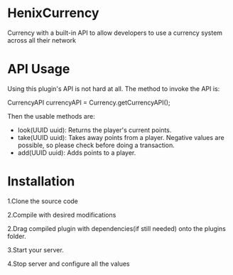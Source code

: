 # HenixCurrency
Currency with a built-in API to allow developers to use a currency system across all their network

# API Usage
Using this plugin's API is not hard at all. The method to invoke the API is:

CurrencyAPI currencyAPI = Currency.getCurrencyAPI();

Then the usable methods are:
- look(UUID uuid): Returns the player's current points.
- take(UUID uuid): Takes away points from a player. Negative values are possible, so please check before doing a transaction.
- add(UUID uuid): Adds points to a player.

# Installation
1.Clone the source code

2.Compile with desired modifications

2.Drag compiled plugin with dependencies(if still needed) onto the plugins folder.

3.Start your server.

4.Stop server and configure all the values
